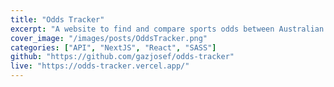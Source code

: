 ```yaml
---
title: "Odds Tracker"
excerpt: "A website to find and compare sports odds between Australian bookmakers."
cover_image: "/images/posts/OddsTracker.png"
categories: ["API", "NextJS", "React", "SASS"]
github: "https://github.com/gazjosef/odds-tracker"
live: "https://odds-tracker.vercel.app/"
---
```

